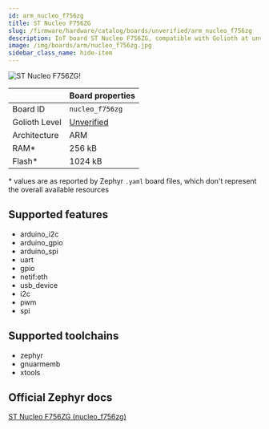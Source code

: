 ```yaml
---
id: arm_nucleo_f756zg
title: ST Nucleo F756ZG
slug: /firmware/hardware/catalog/boards/unverified/arm_nucleo_f756zg
description: IoT board ST Nucleo F756ZG, compatible with Golioth at unverified level.
image: /img/boards/arm/nucleo_f756zg.jpg
sidebar_class_name: hide-item
---
```


[//]: # (This is an auto-generated file, do not edit! Changes to it will be lost upon re-generation)

![ST Nucleo F756ZG!](/img/boards/arm/nucleo_f756zg.jpg "ST Nucleo F756ZG")

|                | Board properties     |
| -------------  | -------------------- |
| Board ID       | `nucleo_f756zg` |
| Golioth Level  | [Unverified](/firmware/hardware#unverified-boards) |
| Architecture   | ARM |
| RAM*           | 256 kB |
| Flash*         | 1024 kB |

\* values are as reported by Zephyr `.yaml` board files, which don't represent the overall available resources



## Supported features

* arduino_i2c
* arduino_gpio
* arduino_spi
* uart
* gpio
* netif:eth
* usb_device
* i2c
* pwm
* spi

## Supported toolchains

* zephyr
* gnuarmemb
* xtools

## Official Zephyr docs

[ST Nucleo F756ZG (nucleo_f756zg)](https://docs.zephyrproject.org/latest/boards/arm/nucleo_f756zg/doc/index.html)
